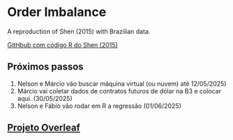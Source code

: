 # Order Imbalance
A reproduction of Shen (2015) with Brazilian data.

[GitHbub com código R do Shen (2015)](https://github.com/jfenner/Order-Imbalance-Trading-Simulation-R-Code)

## Próximos passos

1. Nelson e Márcio vão buscar máquina virtual (ou nuvem) até 12/05/2025)
2. Márcio vai coletar dados de contratos futuros de dólar na B3 e colocar aqui. (30/05/2025)
3. Nelson e Fábio vão rodar em R a regressão (01/06/2025)

## [Projeto Overleaf](https://www.overleaf.com/project/681a00ac52fe9859a3d1cf19/detacher)

